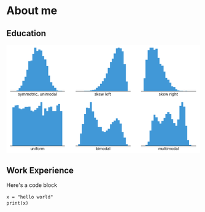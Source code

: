 # About me

## Education
![Histogram](assets/histogram-example-2.png)

## Work Experience
Here's a code block

```
x = "hello world"
print(x)
```

